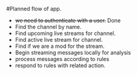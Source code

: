 
#Planned flow of app.

+ ~~we need to authenticate with a user.~~ Done
+ Find the channel by name.
+ Find upcoming live streams for channel.
+ Find active live stream for channel.
+ Find if we are a mod for the stream.
+ Begin streaming messages locally for analysis
+ process messages according to rules
+ respond to rules with related action.